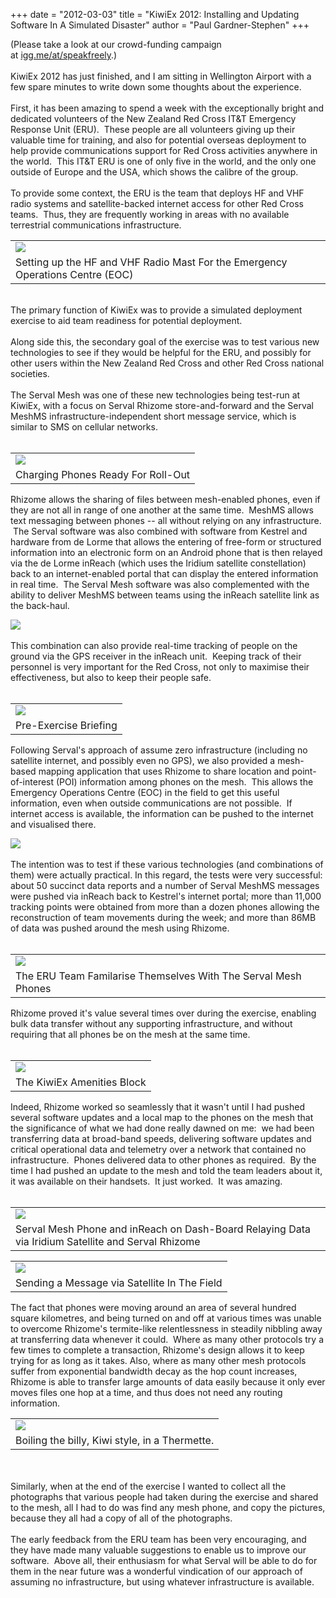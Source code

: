 +++
date = "2012-03-03"
title = "KiwiEx 2012: Installing and Updating Software In A Simulated Disaster"
author = "Paul Gardner-Stephen"
+++

<div class="post-body entry-content" id="post-body-5174769461203478735" itemprop="description articleBody">
(Please take a look at our crowd-funding campaign at <a href="http://igg.me/at/speakfreely">igg.me/at/speakfreely</a>.)<br/>
<br/>
KiwiEx 2012 has just finished, and I am sitting in Wellington Airport with a few spare minutes to write down some thoughts about the experience.<br/>
<br/>
First, it has been amazing to spend a week with the exceptionally bright and dedicated volunteers of the New Zealand Red Cross IT&amp;T Emergency Response Unit (ERU).  These people are all volunteers giving up their valuable time for training, and also for potential overseas deployment to help provide communications support for Red Cross activities anywhere in the world.  This IT&amp;T ERU is one of only five in the world, and the only one outside of Europe and the USA, which shows the calibre of the group.<br/>
<br/>
To provide some context, the ERU is the team that deploys HF and VHF radio systems and satellite-backed internet access for other Red Cross teams.  Thus, they are frequently working in areas with no available terrestrial communications infrastructure.<br/>
<table align="center" cellpadding="0" cellspacing="0" class="tr-caption-container"><tbody>
<tr><td><a href="https://3.bp.blogspot.com/-BwwhGO8tlco/T1MDe0lQDHI/AAAAAAAAALE/9A5YpAtExrs/s1600/2012-02-26-040.jpg"><img src="https://3.bp.blogspot.com/-BwwhGO8tlco/T1MDe0lQDHI/AAAAAAAAALE/9A5YpAtExrs/s400/2012-02-26-040.jpg"/></a></td></tr>
<tr><td class="tr-caption">Setting up the HF and VHF Radio Mast For the Emergency Operations Centre (EOC)</td></tr>
</tbody></table>
<br/>
The primary function of KiwiEx was to provide a simulated deployment exercise to aid team readiness for potential deployment. <br/>
<br/>
Along side this, the secondary goal of the exercise was to test various new technologies to see if they would be helpful for the ERU, and possibly for other users within the New Zealand Red Cross and other Red Cross national societies. <br/>
<br/>
The Serval Mesh was one of these new technologies being test-run at KiwiEx, with a focus on Serval Rhizome store-and-forward and the Serval MeshMS infrastructure-independent short message service, which is similar to SMS on cellular networks. <br/>
<br/>
<table align="center" cellpadding="0" cellspacing="0" class="tr-caption-container"><tbody>
<tr><td><a href="https://4.bp.blogspot.com/-s7sIU-h7abY/T1MDDUsPAfI/AAAAAAAAAKk/VqIU91Uom1Y/s1600/2012-02-24-004.jpg"><img src="https://4.bp.blogspot.com/-s7sIU-h7abY/T1MDDUsPAfI/AAAAAAAAAKk/VqIU91Uom1Y/s320/2012-02-24-004.jpg"/></a></td></tr>
<tr><td class="tr-caption">Charging Phones Ready For Roll-Out</td></tr>
</tbody></table>
Rhizome allows the sharing of files between mesh-enabled phones, even if they are not all in range of one another at the same time.  MeshMS allows text messaging between phones -- all without relying on any infrastructure.  The Serval software was also combined with software from Kestrel and hardware from de Lorme that allows the entering of free-form or structured information into an electronic form on an Android phone that is then relayed via the de Lorme inReach (which uses the Iridium satellite constellation) back to an internet-enabled portal that can display the entered information in real time.  The Serval Mesh software was also complemented with the ability to deliver MeshMS between teams using the inReach satellite link as the back-haul.<br/>

<a href="https://1.bp.blogspot.com/-lm4s7PRCyX4/T1ghhR-KbYI/AAAAAAAAAL0/s74X5Nxsd_w/s1600/quote1.png"><img src="https://1.bp.blogspot.com/-lm4s7PRCyX4/T1ghhR-KbYI/AAAAAAAAAL0/s74X5Nxsd_w/s400/quote1.png"/></a>
<br/>
<br/>
This combination can also provide real-time tracking of people on the ground via the GPS receiver in the inReach unit.  Keeping track of their personnel is very important for the Red Cross, not only to maximise their effectiveness, but also to keep their people safe.<br/>
<br/>
<table align="center" cellpadding="0" cellspacing="0" class="tr-caption-container"><tbody>
<tr><td><a href="https://3.bp.blogspot.com/-0biJPgkuPmI/T1MDJcLb9tI/AAAAAAAAAKs/r3qmcfl87jo/s1600/2012-02-25-011.jpg"><img src="https://3.bp.blogspot.com/-0biJPgkuPmI/T1MDJcLb9tI/AAAAAAAAAKs/r3qmcfl87jo/s320/2012-02-25-011.jpg"/></a></td></tr>
<tr><td class="tr-caption">Pre-Exercise Briefing</td></tr>
</tbody></table>
Following Serval's approach of assume zero infrastructure (including no satellite internet, and possibly even no GPS), we also provided a mesh-based mapping application that uses Rhizome to share location and point-of-interest (POI) information among phones on the mesh.  This allows the Emergency Operations Centre (EOC) in the field to get this useful information, even when outside communications are not possible.  If internet access is available, the information can be pushed to the internet and visualised there.<br/>

<a href="https://1.bp.blogspot.com/-yI2y4hP4a1Y/T1ghicAvfbI/AAAAAAAAAL8/28wk1sJcSLA/s1600/quote2.png"><img src="https://1.bp.blogspot.com/-yI2y4hP4a1Y/T1ghicAvfbI/AAAAAAAAAL8/28wk1sJcSLA/s400/quote2.png"/></a>
<br/>
<br/>
The intention was to test if these various technologies (and combinations of them) were actually practical. In this regard, the tests were very successful: about 50 succinct data reports and a number of Serval MeshMS messages were pushed via inReach back to Kestrel's internet portal; more than 11,000 tracking points were obtained from more than a dozen phones allowing the reconstruction of team movements during the week; and more than 86MB of data was pushed around the mesh using Rhizome.<br/>
<br/>
<table align="center" cellpadding="0" cellspacing="0" class="tr-caption-container"><tbody>
<tr><td><a href="https://4.bp.blogspot.com/-yndMDV975EQ/T1MDOKfodxI/AAAAAAAAAK0/GAfmpNOBNoQ/s1600/2012-02-25-015.jpg"><img src="https://4.bp.blogspot.com/-yndMDV975EQ/T1MDOKfodxI/AAAAAAAAAK0/GAfmpNOBNoQ/s320/2012-02-25-015.jpg"/></a></td></tr>
<tr><td class="tr-caption">The ERU Team Familarise Themselves With The Serval Mesh Phones</td></tr>
</tbody></table>
Rhizome proved it's value several times over during the exercise, enabling bulk data transfer without any supporting infrastructure, and without requiring that all phones be on the mesh at the same time. <br/>


<br/>
<table align="center" cellpadding="0" cellspacing="0" class="tr-caption-container"><tbody>
<tr><td><a href="https://2.bp.blogspot.com/-gz_kjXesHJw/T1MEROxexlI/AAAAAAAAALs/LMheRiKv3_w/s1600/2012-03-02-127.jpg"><img src="https://2.bp.blogspot.com/-gz_kjXesHJw/T1MEROxexlI/AAAAAAAAALs/LMheRiKv3_w/s320/2012-03-02-127.jpg"/></a></td></tr>
<tr><td class="tr-caption">The KiwiEx Amenities Block</td></tr>
</tbody></table>
Indeed, Rhizome worked so seamlessly that it wasn't until I had pushed several software updates and a local map to the phones on the mesh that the significance of what we had done really dawned on me:  we had been transferring data at broad-band speeds, delivering software updates and critical operational data and telemetry over a network that contained no infrastructure.  Phones delivered data to other phones as required.  By the time I had pushed an update to the mesh and told the team leaders about it, it was available on their handsets.  It just worked.  It was amazing.<br/>
<br/>
<table align="center" cellpadding="0" cellspacing="0" class="tr-caption-container"><tbody>
<tr><td><a href="https://3.bp.blogspot.com/-FQORDRYsAzE/T1MD1hn1KTI/AAAAAAAAALc/jtV7vbBIK_g/s1600/2012-03-01-096.jpg"><img src="https://3.bp.blogspot.com/-FQORDRYsAzE/T1MD1hn1KTI/AAAAAAAAALc/jtV7vbBIK_g/s320/2012-03-01-096.jpg"/></a></td></tr>
<tr><td class="tr-caption">Serval Mesh Phone and inReach on Dash-Board Relaying Data via Iridium Satellite and Serval Rhizome</td></tr>
</tbody></table>
<table align="center" cellpadding="0" cellspacing="0" class="tr-caption-container"><tbody>
<tr><td><a href="https://2.bp.blogspot.com/-zMAFVDQwtLw/T1MEHONUVbI/AAAAAAAAALk/7hwdo1UjTWo/s1600/2012-03-01-109.jpg"><img src="https://2.bp.blogspot.com/-zMAFVDQwtLw/T1MEHONUVbI/AAAAAAAAALk/7hwdo1UjTWo/s320/2012-03-01-109.jpg"/></a></td></tr>
<tr><td class="tr-caption">Sending a Message via Satellite In The Field</td></tr>
</tbody></table>
The fact that phones were moving around an area of several hundred square kilometres, and being turned on and off at various times was unable to overcome Rhizome's termite-like relentlessness in steadily nibbling away at transferring data whenever it could.  Where as many other protocols try a few times to complete a transaction, Rhizome's design allows it to keep trying for as long as it takes. Also, where as many other mesh protocols suffer from exponential bandwidth decay as the hop count increases, Rhizome is able to transfer large amounts of data easily because it only ever moves files one hop at a time, and thus does not need any routing information.<br/>
<table align="center" cellpadding="0" cellspacing="0" class="tr-caption-container"><tbody>
<tr><td><a href="https://1.bp.blogspot.com/-DJszr56RPm4/T1MDnepzXeI/AAAAAAAAALU/P33APcBuoFk/s1600/2012-02-26-042.jpg"><img src="https://1.bp.blogspot.com/-DJszr56RPm4/T1MDnepzXeI/AAAAAAAAALU/P33APcBuoFk/s320/2012-02-26-042.jpg"/></a></td></tr>
<tr><td class="tr-caption">Boiling the billy, Kiwi style, in a Thermette.</td></tr>
</tbody></table>
<br/>
<br/>
Similarly, when at the end of the exercise I wanted to collect all the photographs that various people had taken during the exercise and shared to the mesh, all I had to do was find any mesh phone, and copy the pictures, because they all had a copy of all of the photographs.<br/>


<br/>
The early feedback from the ERU team has been very encouraging, and they have made many valuable suggestions to enable us to improve our software.  Above all, their enthusiasm for what Serval will be able to do for them in the near future was a wonderful vindication of our approach of assuming no infrastructure, but using whatever infrastructure is available.
<div></div>
</div>